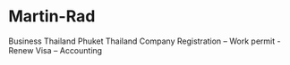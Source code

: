 # Martin-Rad
Business Thailand Phuket Thailand Company Registration – Work permit -Renew Visa – Accounting
